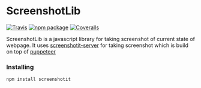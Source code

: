 # ScreenshotLib

[![Travis][build-badge]][build]
[![npm package][npm-badge]][npm]
[![Coveralls][coveralls-badge]][coveralls]

ScreenshotLib is a javascript library for taking screenshot of current state of webpage. It uses [screenshotit-server](https://github.com/kiranps/screenshotit-server) for taking screenshot which is build on top of [puppeteer](https://github.com/GoogleChrome/puppeteer)


[build-badge]: https://img.shields.io/travis/user/repo/master.png?style=flat-square
[build]: https://travis-ci.org/user/repo

[npm-badge]: https://img.shields.io/npm/v/npm-package.png?style=flat-square
[npm]: https://www.npmjs.org/package/npm-package

[coveralls-badge]: https://img.shields.io/coveralls/user/repo/master.png?style=flat-square
[coveralls]: https://coveralls.io/github/user/repo

### Installing

```
npm install screenshotit
```
